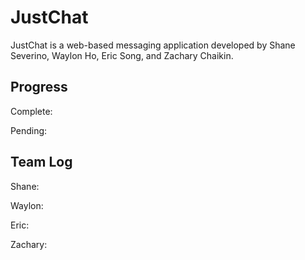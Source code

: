 # JustChat
JustChat is a web-based messaging application developed by Shane Severino, Waylon Ho, Eric Song, and Zachary Chaikin.  

## Progress
Complete:

Pending:

## Team Log
Shane:

Waylon:

Eric:

Zachary:
